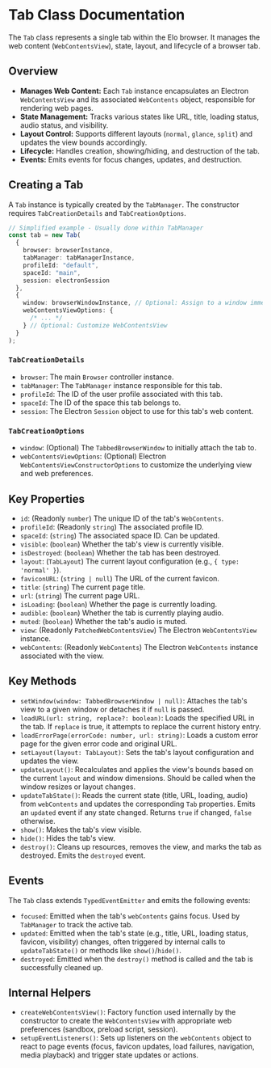 # Tab Class Documentation

The `Tab` class represents a single tab within the Elo browser. It manages the web content (`WebContentsView`), state, layout, and lifecycle of a browser tab.

## Overview

- **Manages Web Content:** Each `Tab` instance encapsulates an Electron `WebContentsView` and its associated `WebContents` object, responsible for rendering web pages.
- **State Management:** Tracks various states like URL, title, loading status, audio status, and visibility.
- **Layout Control:** Supports different layouts (`normal`, `glance`, `split`) and updates the view bounds accordingly.
- **Lifecycle:** Handles creation, showing/hiding, and destruction of the tab.
- **Events:** Emits events for focus changes, updates, and destruction.

## Creating a Tab

A `Tab` instance is typically created by the `TabManager`. The constructor requires `TabCreationDetails` and `TabCreationOptions`.

```typescript
// Simplified example - Usually done within TabManager
const tab = new Tab(
  {
    browser: browserInstance,
    tabManager: tabManagerInstance,
    profileId: "default",
    spaceId: "main",
    session: electronSession
  },
  {
    window: browserWindowInstance, // Optional: Assign to a window immediately
    webContentsViewOptions: {
      /* ... */
    } // Optional: Customize WebContentsView
  }
);
```

### `TabCreationDetails`

- `browser`: The main `Browser` controller instance.
- `tabManager`: The `TabManager` instance responsible for this tab.
- `profileId`: The ID of the user profile associated with this tab.
- `spaceId`: The ID of the space this tab belongs to.
- `session`: The Electron `Session` object to use for this tab's web content.

### `TabCreationOptions`

- `window`: (Optional) The `TabbedBrowserWindow` to initially attach the tab to.
- `webContentsViewOptions`: (Optional) Electron `WebContentsViewConstructorOptions` to customize the underlying view and web preferences.

## Key Properties

- `id`: (Readonly `number`) The unique ID of the tab's `WebContents`.
- `profileId`: (Readonly `string`) The associated profile ID.
- `spaceId`: (`string`) The associated space ID. Can be updated.
- `visible`: (`boolean`) Whether the tab's view is currently visible.
- `isDestroyed`: (`boolean`) Whether the tab has been destroyed.
- `layout`: (`TabLayout`) The current layout configuration (e.g., `{ type: 'normal' }`).
- `faviconURL`: (`string | null`) The URL of the current favicon.
- `title`: (`string`) The current page title.
- `url`: (`string`) The current page URL.
- `isLoading`: (`boolean`) Whether the page is currently loading.
- `audible`: (`boolean`) Whether the tab is currently playing audio.
- `muted`: (`boolean`) Whether the tab's audio is muted.
- `view`: (Readonly `PatchedWebContentsView`) The Electron `WebContentsView` instance.
- `webContents`: (Readonly `WebContents`) The Electron `WebContents` instance associated with the view.

## Key Methods

- `setWindow(window: TabbedBrowserWindow | null)`: Attaches the tab's view to a given window or detaches it if `null` is passed.
- `loadURL(url: string, replace?: boolean)`: Loads the specified URL in the tab. If `replace` is true, it attempts to replace the current history entry.
- `loadErrorPage(errorCode: number, url: string)`: Loads a custom error page for the given error code and original URL.
- `setLayout(layout: TabLayout)`: Sets the tab's layout configuration and updates the view.
- `updateLayout()`: Recalculates and applies the view's bounds based on the current `layout` and window dimensions. Should be called when the window resizes or layout changes.
- `updateTabState()`: Reads the current state (title, URL, loading, audio) from `webContents` and updates the corresponding `Tab` properties. Emits an `updated` event if any state changed. Returns `true` if changed, `false` otherwise.
- `show()`: Makes the tab's view visible.
- `hide()`: Hides the tab's view.
- `destroy()`: Cleans up resources, removes the view, and marks the tab as destroyed. Emits the `destroyed` event.

## Events

The `Tab` class extends `TypedEventEmitter` and emits the following events:

- `focused`: Emitted when the tab's `webContents` gains focus. Used by `TabManager` to track the active tab.
- `updated`: Emitted when the tab's state (e.g., title, URL, loading status, favicon, visibility) changes, often triggered by internal calls to `updateTabState()` or methods like `show()`/`hide()`.
- `destroyed`: Emitted when the `destroy()` method is called and the tab is successfully cleaned up.

## Internal Helpers

- `createWebContentsView()`: Factory function used internally by the constructor to create the `WebContentsView` with appropriate web preferences (sandbox, preload script, session).
- `setupEventListeners()`: Sets up listeners on the `webContents` object to react to page events (focus, favicon updates, load failures, navigation, media playback) and trigger state updates or actions.
